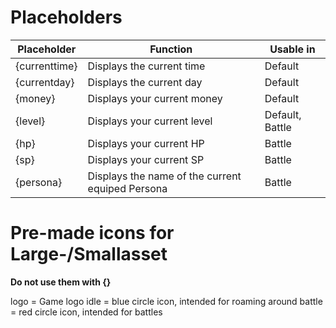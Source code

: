 # Placeholders
|Placeholder|Function|Usable in|
|--|--|--|
|{currenttime}|Displays the current time|Default|
|{currentday}|Displays the current day|Default|
|{money}|Displays your current money|Default|
|{level}|Displays your current level|Default, Battle|
|{hp}|Displays your current HP|Battle|
|{sp}|Displays your current SP|Battle|
|{persona}|Displays the name of the current equiped Persona|Battle|

# Pre-made icons for Large-/Smallasset
**Do not use them with {}**    

logo = Game logo
idle = blue circle icon, intended for roaming around
battle = red circle icon, intended for battles 